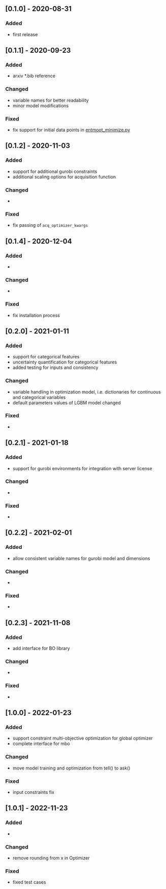 ## [0.1.0] - 2020-08-31
 
### Added
   
- first release
 
## [0.1.1] - 2020-09-23
 
### Added
- arxiv *.bib reference

### Changed
- variable names for better readability
- minor model modifications

### Fixed
- fix support for initial data points in [entmoot_minimize.py](https://github.com/cog-imperial/entmoot/blob/master/entmoot/optimizer/entmoot_minimize.py)

## [0.1.2] - 2020-11-03
 
### Added
- support for additional gurobi constraints
- additional scaling options for acquisition function

### Changed
- 

### Fixed
- fix passing of `acq_optimizer_kwargs`

## [0.1.4] - 2020-12-04 
 
### Added
- 

### Changed
- 

### Fixed
- fix installation process

## [0.2.0] - 2021-01-11
 
### Added
- support for categorical features
- uncertainty quantification for categorical features
- added testing for inputs and consistency

### Changed
- variable handling in optimization model, i.e. dictionaries for continuous and categorical variables
- default parameters values of LGBM model changed

### Fixed
- 

## [0.2.1] - 2021-01-18
 
### Added
- support for gurobi environments for integration with server license

### Changed
-

### Fixed
- 

## [0.2.2] - 2021-02-01
 
### Added
- allow consistent variable names for gurobi model and dimensions

### Changed
-

### Fixed
- 

## [0.2.3] - 2021-11-08
 
### Added
- add interface for BO library

### Changed
-

### Fixed
- 

## [1.0.0] - 2022-01-23
 
### Added
- support constraint multi-objective optimization for global optimizer
- complete interface for mbo

### Changed
- move model training and optimization from tell() to ask()

### Fixed
- input constraints fix

## [1.0.1] - 2022-11-23
 
### Added
-

### Changed
- remove rounding from x in Optimizer

### Fixed
- fixed test cases